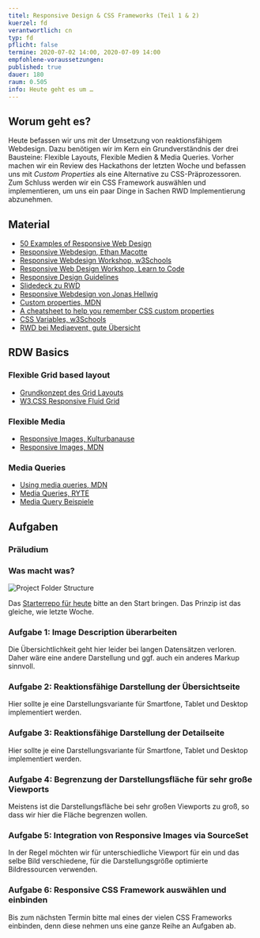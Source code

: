 ```yaml
---
titel: Responsive Design & CSS Frameworks (Teil 1 & 2)
kuerzel: fd
verantwortlich: cn
typ: fd
pflicht: false
termine: 2020-07-02 14:00, 2020-07-09 14:00
empfohlene-voraussetzungen: 
published: true
dauer: 180
raum: 0.505
info: Heute geht es um …
---
```


## Worum geht es?
Heute befassen wir uns mit der Umsetzung von reaktionsfähigem Webdesign. Dazu benötigen wir im Kern ein Grundverständnis der drei Bausteine: Flexible Layouts, Flexible Medien & Media Queries. Vorher machen wir ein Review des Hackathons der letzten Woche und befassen uns mit *Custom Properties* als eine Alternative zu CSS-Präprozessoren. Zum Schluss werden wir ein CSS Framework auswählen und implementieren, um uns ein paar Dinge in Sachen RWD Implementierung abzunehmen.

## Material
- [50 Examples of Responsive Web Design](https://www.awwwards.com/50-examples-of-responsive-web-design.html)
- [Responsive Webdesign, Ethan Macotte](https://alistapart.com/article/responsive-web-design/)
- [Responsive Webdesign Workshop, w3Schools](https://www.w3schools.com/html/html_responsive.asp)
- [Responsive Web Design Workshop, Learn to Code](https://learn.shayhowe.com/advanced-html-css/responsive-web-design/)
- [Responsive Design Guidelines](https://responsivedesign.is/)
- [Slidedeck zu RWD](http://johnpolacek.github.io/scrolldeck.js/decks/responsive/)
- [Responsive Webdesign von Jonas Hellwig](https://media.kulturbanause.de/2012/11/responsive-webdesign/index.html#/)
- [Custom properties, MDN](https://developer.mozilla.org/en-US/docs/Web/CSS/--*)
- [A cheatsheet to help you remember CSS custom properties](https://www.freecodecamp.org/news/css-customs-properties-cheatsheet-c86778541f7d/)
- [CSS Variables, w3Schools](https://www.w3schools.com/css/css3_variables.asp)
- [RWD bei Mediaevent, gute Übersicht](https://www.mediaevent.de/css/media-type.html)

## RDW Basics

### Flexible Grid based layout
- [Grundkonzept des Grid Layouts](https://developer.mozilla.org/de/docs/Web/CSS/CSS_Grid_Layout/Basic_Concepts_of_Grid_Layout)
- [W3.CSS Responsive Fluid Grid](https://www.w3schools.com/w3css/w3css_grid.asp)

### Flexible Media
- [Responsive Images, Kulturbanause](https://blog.kulturbanause.de/2014/09/responsive-images-srcset-sizes-adaptive/)
- [Responsive Images, MDN](https://developer.mozilla.org/en-US/docs/Learn/HTML/Multimedia_and_embedding/Responsive_images)

### Media Queries
- [Using media queries, MDN](https://developer.mozilla.org/de/docs/Web/CSS/Media_Queries/Using_media_queries)
- [Media Queries, RYTE](https://de.ryte.com/wiki/Media_Queries)
- [Media Query Beispiele](https://mediaqueri.es/)



## Aufgaben

### Präludium

### Was macht was?
![Project Folder Structure](../../material/frontend-development-2/images/folder-structure.jpg)


Das [Starterrepo für heute](https://classroom.github.com/a/xkuLoNIO) bitte an den Start bringen. Das Prinzip ist das gleiche, wie letzte Woche.

### Aufgabe 1: Image Description überarbeiten
Die Übersichtlichkeit geht hier leider bei langen Datensätzen verloren. Daher wäre eine andere Darstellung und ggf. auch ein anderes Markup sinnvoll.

### Aufgabe 2: Reaktionsfähige Darstellung der Übersichtseite
Hier sollte je eine Darstellungsvariante für Smartfone, Tablet und Desktop implementiert werden.

### Aufgabe 3: Reaktionsfähige Darstellung der Detailseite
Hier sollte je eine Darstellungsvariante für Smartfone, Tablet und Desktop implementiert werden.

### Aufgabe 4: Begrenzung der Darstellungsfläche für sehr große Viewports
Meistens ist die Darstellungsfläche bei sehr großen Viewports zu groß, so dass wir hier die Fläche begrenzen wollen.

### Aufgabe 5: Integration von Responsive Images via SourceSet
In der Regel möchten wir für unterschiedliche Viewport für ein und das selbe Bild verschiedene, für die Darstellungsgröße optimierte Bildressourcen verwenden. 

### Aufgabe 6: Responsive CSS Framework auswählen und einbinden
Bis zum nächsten Termin bitte mal eines der vielen CSS Frameworks einbinden, denn diese nehmen uns eine ganze Reihe an Aufgaben ab.



